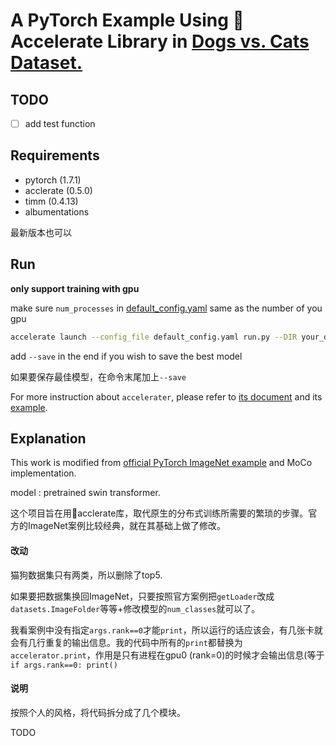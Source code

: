 # A PyTorch Example Using 🤗Accelerate Library in [Dogs vs. Cats Dataset.](https://www.kaggle.com/c/dogs-vs-cats-redux-kernels-edition/)

## TODO

- [ ] add test function

## Requirements

* pytorch (1.7.1)
* acclerate (0.5.0)
* timm (0.4.13)
* albumentations

最新版本也可以

## Run

**only support training with gpu**

make sure ```num_processes``` in [default_config.yaml](default_config.yaml) same as the number of you gpu

```bash
accelerate launch --config_file default_config.yaml run.py --DIR your_dataset_path
```

add ```--save``` in the end if you wish to save the best model

如果要保存最佳模型，在命令末尾加上```--save```

For more instruction about ```accelerater```, please refer to [its document](https://huggingface.co/docs/accelerate/quicktour.html) and its [example](https://github.com/huggingface/accelerate/blob/main/examples/cv_example.py).

## Explanation

This work is modified from [official PyTorch ImageNet example](https://github.com/pytorch/examples/blob/master/imagenet/main.py) and MoCo implementation.

model : pretrained swin transformer.

这个项目旨在用🤗acclerate库，取代原生的分布式训练所需要的繁琐的步骤。官方的ImageNet案例比较经典，就在其基础上做了修改。

#### 改动

猫狗数据集只有两类，所以删除了top5.

如果要把数据集换回ImageNet，只要按照官方案例把```getLoader```改成```datasets.ImageFolder```等等+修改模型的```num_classes```就可以了。

我看案例中没有指定```args.rank==0```才能```print```，所以运行的话应该会，有几张卡就会有几行重复的输出信息。我的代码中所有的```print```都替换为```accelerator.print```，作用是只有进程在gpu0 (rank=0)的时候才会输出信息(等于```if args.rank==0: print()```

#### 说明

按照个人的风格，将代码拆分成了几个模块。

TODO